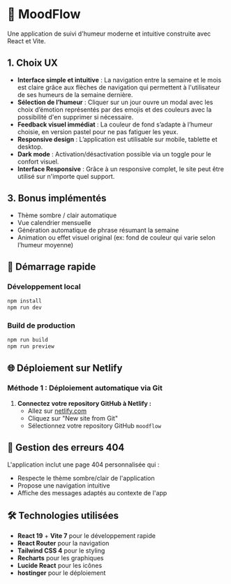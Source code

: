 # 🌈 MoodFlow

Une application de suivi d'humeur moderne et intuitive construite avec React et Vite.

## 1. Choix UX

- **Interface simple et intuitive** : La navigation entre la semaine et le mois est claire grâce aux flèches de navigation qui permettent à l'utilisateur de ses humeurs de la semaine dernière.  
- **Sélection de l’humeur** : Cliquer sur un jour ouvre un modal avec les choix d’émotion représentés par des emojis et des couleurs avec la possibilité d'en supprimer si nécessaire.  
- **Feedback visuel immédiat** : La couleur de fond s’adapte à l’humeur choisie, en version pastel pour ne pas fatiguer les yeux.  
- **Responsive design** : L’application est utilisable sur mobile, tablette et desktop.  
- **Dark mode** : Activation/désactivation possible via un toggle pour le confort visuel.
- **Interface Responsive** : Grâce à un responsive complet, le site peut être utilisé sur n'importe quel support. 

## 3. Bonus implémentés

- Thème sombre / clair automatique
- Vue calendrier mensuelle
- Génération automatique de phrase résumant la semaine
- Animation ou effet visuel original (ex: fond de couleur qui varie selon l’humeur moyenne)  


## 🚀 Démarrage rapide

### Développement local
```bash
npm install
npm run dev
```

### Build de production
```bash
npm run build
npm run preview
```

## 🌐 Déploiement sur Netlify

### Méthode 1 : Déploiement automatique via Git

1. **Connectez votre repository GitHub à Netlify :**
   - Allez sur [netlify.com](https://netlify.com)
   - Cliquez sur "New site from Git"
   - Sélectionnez votre repository GitHub `moodflow`

## 🎯 Gestion des erreurs 404

L'application inclut une page 404 personnalisée qui :
- Respecte le thème sombre/clair de l'application
- Propose une navigation intuitive
- Affiche des messages adaptés au contexte de l'app

## 🛠️ Technologies utilisées

- **React 19** + **Vite 7** pour le développement rapide
- **React Router** pour la navigation
- **Tailwind CSS 4** pour le styling
- **Recharts** pour les graphiques
- **Lucide React** pour les icônes
- **hostinger** pour le déploiement